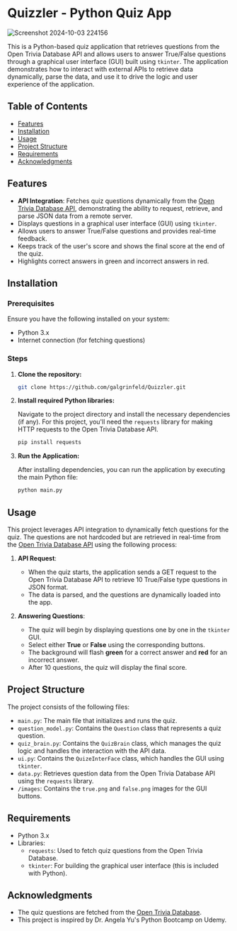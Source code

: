 # Quizzler - Python Quiz App
![Screenshot 2024-10-03 224156](https://github.com/user-attachments/assets/09bf9f37-e9d5-4020-a8cc-4d67106f918f)

This is a Python-based quiz application that retrieves questions from the Open Trivia Database API and allows users to answer True/False questions through a graphical user interface (GUI) built using `tkinter`. The application demonstrates how to interact with external APIs to retrieve data dynamically, parse the data, and use it to drive the logic and user experience of the application.

## Table of Contents

- [Features](#features)
- [Installation](#installation)
- [Usage](#usage)
- [Project Structure](#project-structure)
- [Requirements](#requirements)
- [Acknowledgments](#acknowledgments)

## Features

- **API Integration**: Fetches quiz questions dynamically from the [Open Trivia Database API](https://opentdb.com/), demonstrating the ability to request, retrieve, and parse JSON data from a remote server.
- Displays questions in a graphical user interface (GUI) using `tkinter`.
- Allows users to answer True/False questions and provides real-time feedback.
- Keeps track of the user's score and shows the final score at the end of the quiz.
- Highlights correct answers in green and incorrect answers in red.

## Installation

### Prerequisites

Ensure you have the following installed on your system:
- Python 3.x
- Internet connection (for fetching questions)

### Steps

1. **Clone the repository:**

    ```bash
    git clone https://github.com/galgrinfeld/Quizzler.git
    ```

2. **Install required Python libraries:**

    Navigate to the project directory and install the necessary dependencies (if any). For this project, you'll need the `requests` library for making HTTP requests to the Open Trivia Database API.

    ```bash
    pip install requests
    ```

3. **Run the Application:**

    After installing dependencies, you can run the application by executing the main Python file:

    ```bash
    python main.py
    ```

## Usage

This project leverages API integration to dynamically fetch questions for the quiz. The questions are not hardcoded but are retrieved in real-time from the [Open Trivia Database API](https://opentdb.com/) using the following process:

1. **API Request**:
    - When the quiz starts, the application sends a GET request to the Open Trivia Database API to retrieve 10 True/False type questions in JSON format.
    - The data is parsed, and the questions are dynamically loaded into the app.

2. **Answering Questions**:
    - The quiz will begin by displaying questions one by one in the `tkinter` GUI.
    - Select either **True** or **False** using the corresponding buttons.
    - The background will flash **green** for a correct answer and **red** for an incorrect answer.
    - After 10 questions, the quiz will display the final score.

## Project Structure

The project consists of the following files:

- `main.py`: The main file that initializes and runs the quiz.
- `question_model.py`: Contains the `Question` class that represents a quiz question.
- `quiz_brain.py`: Contains the `QuizBrain` class, which manages the quiz logic and handles the interaction with the API data.
- `ui.py`: Contains the `QuizeInterFace` class, which handles the GUI using `tkinter`.
- `data.py`: Retrieves question data from the Open Trivia Database API using the `requests` library.
- `/images`: Contains the `true.png` and `false.png` images for the GUI buttons.

## Requirements

- Python 3.x
- Libraries:
  - `requests`: Used to fetch quiz questions from the Open Trivia Database.
  - `tkinter`: For building the graphical user interface (this is included with Python).

## Acknowledgments

- The quiz questions are fetched from the [Open Trivia Database](https://opentdb.com/).
- This project is inspired by Dr. Angela Yu's Python Bootcamp on Udemy.
